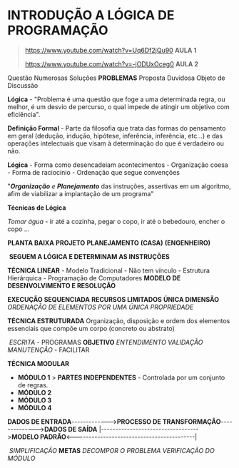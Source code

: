 # **INTRODUÇÃO A LÓGICA DE PROGRAMAÇÃO**

> https://www.youtube.com/watch?v=Uq6Df2jQu90 **AULA 1**
>
> https://www.youtube.com/watch?v=-jODUxOceg0 **AULA 2** 



Questão                                                                                    Numerosas Soluções                                                                                                                 		  		                                **PROBLEMAS**   															                                                      Proposta Duvidosa                                                                 Objeto de Discussão

**Lógica** - "Problema é uma questão que foge a uma determinada regra, ou melhor, é um desvio de percurso, o qual impede de atingir um objetivo com eficiência".

**Definição Formal** - Parte da filosofia que trata das formas do pensamento em geral (dedução, indução, hipótese, inferência, inferência, etc...) e das operações intelectuais que visam à determinação do que é verdadeiro ou não.



**Lógica** 																																		                                                             - Forma como desencadeiam acontecimentos 					                                                                                                           - Organização coesa  													                                                                                                         - Forma de raciocínio 																																		         	         - Ordenação que segue convenções

"_**Organização** e **Planejamento**_ das instruções, assertivas em um algoritmo, afim de viabilizar a implantação de um programa"



**Técnicas de Lógica**

_Tomar água_ - ir até a cozinha, pegar o copo, ir até o bebedouro, encher o copo ...



**PLANTA BAIXA**                                **PROJETO**                          **PLANEJAMENTO**                                                                  	  **(CASA)**                                **(ENGENHEIRO)**

​                 **SEGUEM A LÓGICA E DETERMINAM AS INSTRUÇÕES**



**TÉCNICA LINEAR**                                                                                                                                                                                     - Modelo Tradicional                                                                                                                                           	                            - Não tem vínculo 																								                                                                                    - Estrutura Hierárquica  																																		                        - Programação de Computadores                                                                                                                                                   	                                                         **MODELO DE DESENVOLVIMENTO E RESOLUÇÃO**



**EXECUÇÃO SEQUENCIADA**          																																	       **RECURSOS LIMITADOS**               																																	       **ÚNICA DIMENSÃO**                              _ORDENAÇÃO DE ELEMENTOS POR UMA ÚNICA PROPRIEDADE_



**TÉCNICA ESTRUTURADA** Organização, disposição e ordem dos elementos essenciais que compõe um corpo (concreto ou abstrato)

​                          _ESCRITA_           - PROGRAMAS                                                                                                                                       **OBJETIVO**       _ENTENDIMENTO_                                                                                                                                      	    	                    _VALIDAÇÃO_                                                             																						   	                   _MANUTENÇÃO_   - FACILITAR



**TÉCNICA MODULAR**

* **MÓDULO 1**            > **PARTES INDEPENDENTES** - Controlada por um conjunto de regras.
* **MÓDULO 2**
* **MÓDULO 3**
* **MÓDULO 4**



**DADOS DE ENTRADA**------------->**PROCESSO DE TRANSFORMAÇÃO**-------------->**DADOS DE SAÍDA**                                     	              |---------------------------------->**MODELO PADRÃO**<------------------------------------------|

​                               _SIMPLIFICAÇÃO_                                                                                                                                            **METAS**                 _DECOMPOR O PROBLEMA_                                                                                                              	                      	                       _VERIFICAÇÃO DO MÓDULO_

